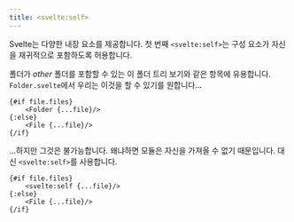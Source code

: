 ```yaml
---
title: <svelte:self>
---
```


Svelte는 다양한 내장 요소를 제공합니다. 첫 번째 `<svelte:self>`는 구성 요소가 자신을 재귀적으로 포함하도록 허용합니다.

폴더가 _other_ 폴더를 포함할 수 있는 이 폴더 트리 보기와 같은 항목에 유용합니다. `Folder.svelte`에서 우리는 이것을 할 수 있기를 원합니다...

```svelte
{#if file.files}
	<Folder {...file}/>
{:else}
	<File {...file}/>
{/if}
```

...하지만 그것은 불가능합니다. 왜냐하면 모듈은 자신을 가져올 수 없기 때문입니다. 대신 `<svelte:self>`를 사용합니다.

```svelte
{#if file.files}
	<svelte:self {...file}/>
{:else}
	<File {...file}/>
{/if}
```
